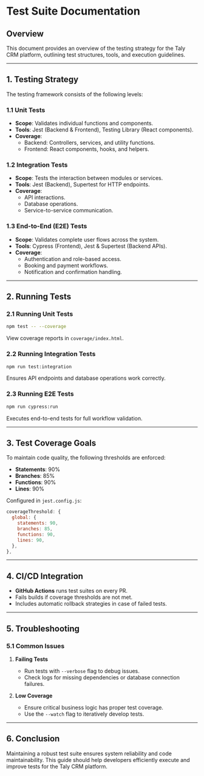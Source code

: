 # Test Suite Documentation

## Overview

This document provides an overview of the testing strategy for the Taly CRM platform, outlining test structures, tools, and execution guidelines.

---

## 1. Testing Strategy

The testing framework consists of the following levels:

### 1.1 Unit Tests

- **Scope**: Validates individual functions and components.
- **Tools**: Jest (Backend & Frontend), Testing Library (React components).
- **Coverage**:
  - Backend: Controllers, services, and utility functions.
  - Frontend: React components, hooks, and helpers.

### 1.2 Integration Tests

- **Scope**: Tests the interaction between modules or services.
- **Tools**: Jest (Backend), Supertest for HTTP endpoints.
- **Coverage**:
  - API interactions.
  - Database operations.
  - Service-to-service communication.

### 1.3 End-to-End (E2E) Tests

- **Scope**: Validates complete user flows across the system.
- **Tools**: Cypress (Frontend), Jest & Supertest (Backend APIs).
- **Coverage**:
  - Authentication and role-based access.
  - Booking and payment workflows.
  - Notification and confirmation handling.

---

## 2. Running Tests

### 2.1 Running Unit Tests

```bash
npm test -- --coverage
```

View coverage reports in `coverage/index.html`.

### 2.2 Running Integration Tests

```bash
npm run test:integration
```

Ensures API endpoints and database operations work correctly.

### 2.3 Running E2E Tests

```bash
npm run cypress:run
```

Executes end-to-end tests for full workflow validation.

---

## 3. Test Coverage Goals

To maintain code quality, the following thresholds are enforced:

- **Statements**: 90%
- **Branches**: 85%
- **Functions**: 90%
- **Lines**: 90%

Configured in `jest.config.js`:

```javascript
coverageThreshold: {
  global: {
    statements: 90,
    branches: 85,
    functions: 90,
    lines: 90,
  },
},
```

---

## 4. CI/CD Integration

- **GitHub Actions** runs test suites on every PR.
- Fails builds if coverage thresholds are not met.
- Includes automatic rollback strategies in case of failed tests.

---

## 5. Troubleshooting

### 5.1 Common Issues

1. **Failing Tests**

   - Run tests with `--verbose` flag to debug issues.
   - Check logs for missing dependencies or database connection failures.

2. **Low Coverage**
   - Ensure critical business logic has proper test coverage.
   - Use the `--watch` flag to iteratively develop tests.

---

## 6. Conclusion

Maintaining a robust test suite ensures system reliability and code maintainability. This guide should help developers efficiently execute and improve tests for the Taly CRM platform.
